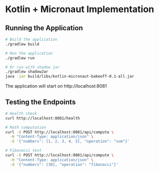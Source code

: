 # Kotlin + Micronaut Implementation

## Running the Application

```bash
# Build the application
./gradlew build

# Run the application
./gradlew run

# Or run with shadow jar
./gradlew shadowJar
java -jar build/libs/kotlin-micronaut-bakeoff-0.1-all.jar
```

The application will start on http://localhost:8081

## Testing the Endpoints

```bash
# Health check
curl http://localhost:8081/health

# Math computation
curl -X POST http://localhost:8081/api/compute \
  -H "Content-Type: application/json" \
  -d '{"numbers": [1, 2, 3, 4, 5], "operation": "sum"}'

# Fibonacci test
curl -X POST http://localhost:8081/api/compute \
  -H "Content-Type: application/json" \
  -d '{"numbers": [30], "operation": "fibonacci"}'
```